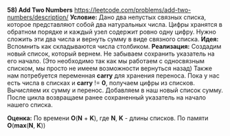 **58) Add Two Numbers**
https://leetcode.com/problems/add-two-numbers/description/
**Условие:**
Дано два непустых связных списка, которое представляют собой два натуральных числа. Цифры хранятся в обратном порядке и каждый узел содержит ровно одну цифру. Нужно сложить эти два числа и вернуть сумму в виде связного списка.
**Идея:**
Вспомнить как складываются числа столбиком.
**Реализация:**
    Создадим новый список, который вернем. Не забываем сохранить указатель на его начало. (Это необходимо так как мы работаем с односвязным списком, мы просто не имеем возможности вернуться назад) Также нам потребуется переменная **carry** для хранения переноса.
    Пока у нас есть числа в списках и **carry** != **0**, получаем цифры из списков. Вычисляем их сумму и перенос. Добавляем в наш новый список сумму. 
    После цикла возвращаем ранее сохраненный указатель на начало нашего списка. 

**Оценка:**
    По времени **O**(**N** + **K**), где **N**, **K** - длины списков. По памяти **O**(**max**(**N**, **K**))
